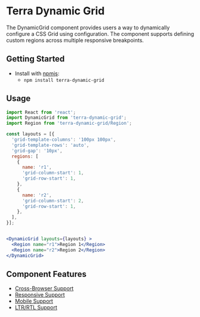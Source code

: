 # Terra Dynamic Grid

The DynamicGrid component provides users a way to dynamically configure a CSS Grid using
configuration. The component supports defining custom regions across multiple responsive breakpoints.

## Getting Started

- Install with [npmjs](https://www.npmjs.com):
  - `npm install terra-dynamic-grid`

## Usage

```jsx
import React from 'react';
import DynamicGrid from 'terra-dynamic-grid';
import Region from 'terra-dynamic-grid/Region';

const layouts = [{
  'grid-template-columns': '100px 100px',
  'grid-template-rows': 'auto',
  'grid-gap': '10px',
  regions: [
    {
      name: 'r1',
      'grid-column-start': 1,
      'grid-row-start': 1,
    },
    {
      name: 'r2',
      'grid-column-start': 2,
      'grid-row-start': 1,
    },
  ],
}];


<DynamicGrid layouts={layouts} >
  <Region name="r1">Region 1</Region>
  <Region name="r2">Region 2</Region>
</DynamicGrid>
```

## Component Features

 * [Cross-Browser Support](https://github.com/cerner/terra-core/wiki/Component-Features#cross-browser-support)
 * [Responsive Support](https://github.com/cerner/terra-core/wiki/Component-Features#responsive-support)
 * [Mobile Support](https://github.com/cerner/terra-core/wiki/Component-Features#mobile-support)
 * [LTR/RTL Support](https://github.com/cerner/terra-core/wiki/Component-Features#ltr--rtl-support)
